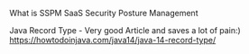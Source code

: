 What is SSPM
SaaS Security Posture Management

Java Record Type - Very good Article and saves a lot of pain:)
https://howtodoinjava.com/java14/java-14-record-type/
